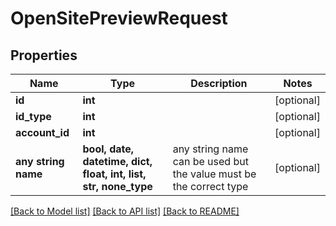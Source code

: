 # OpenSitePreviewRequest


## Properties
Name | Type | Description | Notes
------------ | ------------- | ------------- | -------------
**id** | **int** |  | [optional] 
**id_type** | **int** |  | [optional] 
**account_id** | **int** |  | [optional] 
**any string name** | **bool, date, datetime, dict, float, int, list, str, none_type** | any string name can be used but the value must be the correct type | [optional]

[[Back to Model list]](../README.md#documentation-for-models) [[Back to API list]](../README.md#documentation-for-api-endpoints) [[Back to README]](../README.md)



